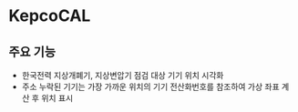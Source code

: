 # KepcoCAL
## 주요 기능
- 한국전력 지상개폐기, 지상변압기 점검 대상 기기 위치 시각화
- 주소 누락된 기기는 가장 가까운 위치의 기기 전산화번호를 참조하여 가상 좌표 계산 후 위치 표시
